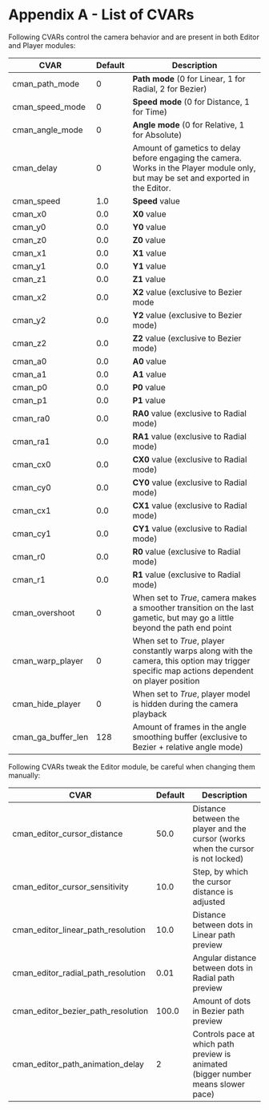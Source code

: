 # Appendix A - List of CVARs

Following CVARs control the camera behavior and are present in both Editor and Player modules:

| CVAR        | Default | Description                                               |
| ----------- | ------- | --------------------------------------------------------- |
| cman_path_mode | 0 | **Path mode** (0 for Linear, 1 for Radial, 2 for Bezier) |
| cman_speed_mode | 0 | **Speed mode** (0 for Distance, 1 for Time) |
| cman_angle_mode | 0 | **Angle mode** (0 for Relative, 1 for Absolute) |
| cman_delay | 0 | Amount of gametics to delay before engaging the camera. Works in the Player module only, but may be set and exported in the Editor. |
| cman_speed | 1.0 | **Speed** value |
| cman_x0 | 0.0 | **X0** value |
| cman_y0 | 0.0 | **Y0** value |
| cman_z0 | 0.0 | **Z0** value |
| cman_x1 | 0.0 | **X1** value |
| cman_y1 | 0.0 | **Y1** value |
| cman_z1 | 0.0 | **Z1** value |
| cman_x2 | 0.0 | **X2** value (exclusive to Bezier mode |
| cman_y2 | 0.0 | **Y2** value (exclusive to Bezier mode) |
| cman_z2 | 0.0 | **Z2** value (exclusive to Bezier mode) |
| cman_a0 | 0.0 | **A0** value |
| cman_a1 | 0.0 | **A1** value |
| cman_p0 | 0.0 | **P0** value |
| cman_p1 | 0.0 | **P1** value |
| cman_ra0 | 0.0 | **RA0** value (exclusive to Radial mode) |
| cman_ra1 | 0.0 | **RA1** value (exclusive to Radial mode) |
| cman_cx0 | 0.0 | **CX0** value (exclusive to Radial mode) |
| cman_cy0 | 0.0 | **CY0** value (exclusive to Radial mode) |
| cman_cx1 | 0.0 | **CX1** value (exclusive to Radial mode) |
| cman_cy1 | 0.0 | **CY1** value (exclusive to Radial mode) |
| cman_r0 | 0.0 | **R0** value (exclusive to Radial mode) |
| cman_r1 | 0.0 | **R1** value (exclusive to Radial mode) |
| cman_overshoot | 0 | When set to _True_, camera makes a smoother transition on the last gametic, but may go a little beyond the path end point |
| cman_warp_player | 0 | When set to _True_, player constantly warps along with the camera, this option may trigger specific map actions dependent on player position |
| cman_hide_player | 0 | When set to _True_, player model is hidden during the camera playback |
| cman_ga_buffer_len | 128 | Amount of frames in the angle smoothing buffer (exclusive to Bezier + relative angle mode) |

Following CVARs tweak the Editor module, be careful when changing them manually:

| CVAR        | Default | Description                                               |
| ----------- | ------- | --------------------------------------------------------- |
| cman_editor_cursor_distance | 50.0 | Distance between the player and the cursor (works when the cursor is not locked) |
| cman_editor_cursor_sensitivity | 10.0 | Step, by which the cursor distance is adjusted |
| cman_editor_linear_path_resolution | 10.0 | Distance between dots in Linear path preview |
| cman_editor_radial_path_resolution | 0.01 | Angular distance between dots in Radial path preview |
| cman_editor_bezier_path_resolution | 100.0 | Amount of dots in Bezier path preview |
| cman_editor_path_animation_delay | 2 | Controls pace at which path preview is animated (bigger number means slower pace) |
